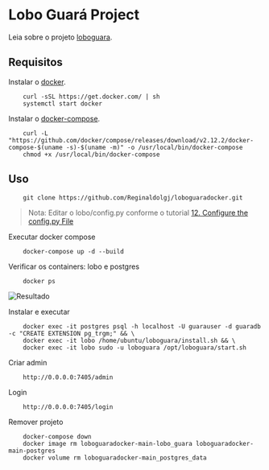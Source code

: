 # Lobo Guará Project

Leia sobre o projeto [loboguara](https://loboguara.olivsec.com.br/docs/index.html).

## Requisitos

Instalar o [docker](https://docs.docker.com/engine/install/).

```Script
    curl -sSL https://get.docker.com/ | sh
    systemctl start docker
```

Instalar o [docker-compose](https://docs.docker.com/compose/).

```Script
    curl -L "https://github.com/docker/compose/releases/download/v2.12.2/docker-compose-$(uname -s)-$(uname -m)" -o /usr/local/bin/docker-compose
    chmod +x /usr/local/bin/docker-compose
```

## Uso

``` Download
    git clone https://github.com/Reginaldolgj/loboguaradocker.git
```


> Nota: Editar o lobo/config.py conforme o tutorial [12. Configure the config.py File](https://loboguara.olivsec.com.br/docs/lobo_guara_installation_manual_on_Ubuntu_24-04.html#12-configure-the-configpy-file)


Executar docker compose
```
    docker-compose up -d --build 
```

Verificar os containers: lobo e postgres
```
    docker ps
```

![Resultado](https://github.com/user-attachments/assets/007d675b-c421-4275-8e73-a7ff5fe8f6a0)

Instalar e executar
``` 
    docker exec -it postgres psql -h localhost -U guarauser -d guaradb -c "CREATE EXTENSION pg_trgm;" && \
    docker exec -it lobo /home/ubuntu/loboguara/install.sh && \ 
    docker exec -it lobo sudo -u loboguara /opt/loboguara/start.sh
```

Criar admin
```
    http://0.0.0.0:7405/admin
```

Login
```
    http://0.0.0.0:7405/login
```

Remover projeto
```
    docker-compose down
    docker image rm loboguaradocker-main-lobo_guara loboguaradocker-main-postgres
    docker volume rm loboguaradocker-main_postgres_data
```
